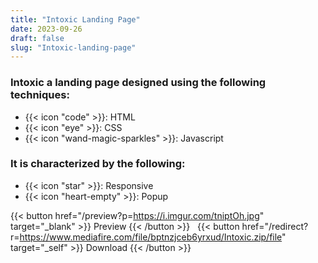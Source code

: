```yaml
---
title: "Intoxic Landing Page"
date: 2023-09-26
draft: false
slug: "Intoxic-landing-page"
---
```

### __Intoxic__ a __landing page__ designed using the following techniques:
- {{< icon "code" >}}: HTML
- {{< icon "eye" >}}: CSS
- {{< icon "wand-magic-sparkles" >}}: Javascript  

### It is characterized by the following:
- {{< icon "star" >}}: Responsive
- {{< icon "heart-empty" >}}:  Popup

<!--adsense-->

{{< button href="/preview?p=https://i.imgur.com/tniptOh.jpg" target="_blank" >}}
Preview
{{< /button >}} &nbsp; {{< button href="/redirect?r=https://www.mediafire.com/file/bptnzjceb6yrxud/Intoxic.zip/file" target="_self" >}}
Download
{{< /button >}}